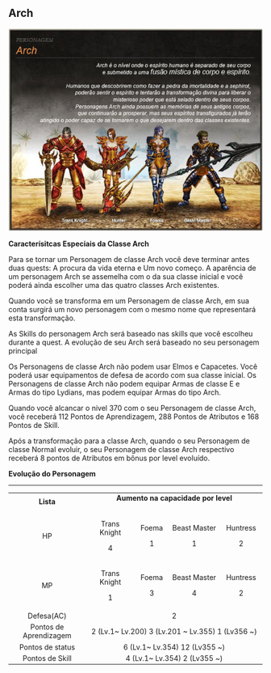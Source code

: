## Arch

<html>
  <head>
    <meta charset="utf-8" />
    <meta name="viewport" content="width=device-width" />
  </head>
  <body>

<p align="center"><img src="https://github.com/RonierBastos/Coisas-de-Wyd/blob/master/Guias%20WYD%20BR/Intermediario/Personagem/files/Arch-files/arch.jpg?raw=true"/></p>

<p><strong>Caracterísitcas Especiais da Classe Arch</strong></p>
<p>Para se tornar um Personagem de classe Arch você deve terminar antes duas quests: A procura da vida eterna e Um novo começo. A aparência de um personagem Arch se assemelha com o da sua classe inicial e você poderá ainda escolher uma das quatro classes Arch existentes.</p>
<p>Quando você se transforma em um Personagem de classe Arch, em sua conta surgirá um novo personagem com o mesmo nome que representará esta transformação.</p>
<p>As Skills do personagem Arch será baseado nas skills que você escolheu durante a quest. A evolução de seu Arch será baseado no seu personagem principal</p>
<p>Os Personagens de classe Arch não podem usar Elmos e Capacetes. Você poderá usar equipamentos de defesa de acordo com sua classe inicial. Os Personagens de classe Arch não podem equipar Armas de classe E e Armas do tipo Lydians, mas podem equipar Armas do tipo Arch.</p>
<p>Quando você alcancar o nivel 370 com o seu Personagem de classe Arch, você receberá 112 Pontos de Aprendizagem, 288 Pontos de Atributos e 168 Pontos de Skill.</p>
<p>Após a transformação para a classe Arch, quando o seu Personagem de classe Normal evoluir, o seu Personagem de classe Arch respectivo receberá 8 pontos de Atributos em bônus por level evoluído.</p>
<p><strong>Evolução do Personagem</strong></p>
<hr>
<table align="center" border="0" cellpadding="10" cellspacing="10"> 
	<tr align="center">
		<td ><strong>Lista</strong></td>
		<td colspan="4" width="400px"><strong>Aumento na capacidade por level</strong></p>
	</tr>
	<tr align="center">
		<td>HP</td>
		<td><p>Trans Knight</p>
			<p>4</p></td>
		<td><p>Foema</p>
			<p>1</p></td>
		<td><p>Beast Master</p>
			<p>1</p></td>
		<td><p>Huntress</p>
			<p>2</p></td>
	</tr>
	<tr align="center">
		<td>MP</td>
		<td><p>Trans Knight</p>
			<p>1</p></td>
		<td><p>Foema</p>
			<p>3</p></td>
		<td><p>Beast Master</p>
			<p>4</p></td>
		<td><p>Huntress</p>
			<p>2</p></td>
	</tr>
	<tr align="center">
		<td>Defesa(AC)</td>
		<td colspan="4">2</td>
	</tr>
	<tr align="center">
		<td>Pontos de Aprendizagem</td>
		<td colspan="4">2 (Lv.1~ Lv.200) 3 (Lv.201 ~ Lv.355) 1 (Lv356 ~)</td>
	</tr>
	<tr align="center">
		<td>Pontos de status</td>
		<td colspan="4">6 (Lv.1~ Lv.354) 12 (Lv355 ~)</td>
	</tr>
	<tr align="center">
		<td>Pontos de Skill</td>
		<td colspan="4">4 (Lv.1~ Lv.354) 2 (Lv355 ~)</td>
	</tr>
</table>
  </body>
</html>
